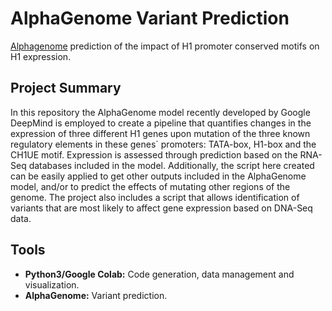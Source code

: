 # AlphaGenome Variant Prediction
[Alphagenome](https://github.com/google-deepmind/alphagenome) prediction of the impact of H1 promoter conserved motifs on H1 expression.
## Project Summary
In this repository the AlphaGenome model recently developed by Google DeepMind is employed to create a pipeline that quantifies changes in the expression of three different H1 genes upon mutation of the three known regulatory elements in these genes´ promoters: TATA-box, H1-box and the CH1UE motif. Expression is assessed through prediction based on the RNA-Seq databases included in the model. Additionally, the script here created can be easily applied to get other outputs included in the AlphaGenome model, and/or to predict the effects of mutating other regions of the genome.
The project also includes a script that allows identification of variants that are most likely to affect gene expression based on DNA-Seq data.
## Tools
- **Python3/Google Colab:** Code generation, data management and visualization.
- **AlphaGenome:** Variant prediction.
